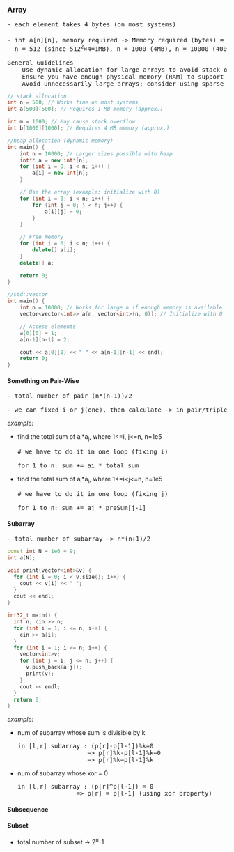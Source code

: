 ### Array

<pre>
- each element takes 4 bytes (on most systems).

- int a[n][n], memory required -> Memory required (bytes) = n<sup>2</sup>×4
  n = 512 (since 512<sup>2</sup>×4=1MB), n = 1000 (4MB), n = 10000 (400MB)

General Guidelines
  - Use dynamic allocation for large arrays to avoid stack overflow.
  - Ensure you have enough physical memory (RAM) to support the desired size.
  - Avoid unnecessarily large arrays; consider using sparse matrix representations if the array contains many zeros.
</pre>

```cpp
// stack allocation
int n = 500; // Works fine on most systems
int a[500][500]; // Requires 1 MB memory (approx.)

int m = 1000; // May cause stack overflow
int b[1000][1000]; // Requires 4 MB memory (approx.)
```

```cpp
//heap allocation (dynamic memory)
int main() {
    int n = 10000; // Larger sizes possible with heap
    int** a = new int*[n];
    for (int i = 0; i < n; i++) {
        a[i] = new int[n];
    }

    // Use the array (example: initialize with 0)
    for (int i = 0; i < n; i++) {
        for (int j = 0; j < n; j++) {
            a[i][j] = 0;
        }
    }

    // Free memory
    for (int i = 0; i < n; i++) {
        delete[] a[i];
    }
    delete[] a;

    return 0;
}
```

```cpp
//std::vector
int main() {
    int n = 10000; // Works for large n if enough memory is available
    vector<vector<int>> a(n, vector<int>(n, 0)); // Initialize with 0

    // Access elements
    a[0][0] = 1;
    a[n-1][n-1] = 2;

    cout << a[0][0] << " " << a[n-1][n-1] << endl;
    return 0;
}
```

#### Something on Pair-Wise

<pre>
- total number of pair (n*(n-1))/2

- we can fixed i or j(one), then calculate -> in pair/triple type of problems
</pre>

_example:_

- find the total sum of a<sub>i</sub>\*a<sub>j</sub>, where 1<=i, j<=n, n=1e5

  <pre>
  # we have to do it in one loop (fixing i)
  
  for 1 to n: sum += ai * total_sum
  </pre>

- find the total sum of a<sub>i</sub>\*a<sub>j</sub>, where 1<=i<j<=n, n=1e5

  <pre>
  # we have to do it in one loop (fixing j)
  
  for 1 to n: sum += aj * preSum[j-1]
  </pre>

#### Subarray

<pre>
- total number of subarray -> n*(n+1)/2
</pre>

```cpp
const int N = 1e6 + 9;
int a[N];

void print(vector<int>&v) {
  for (int i = 0; i < v.size(); i++) {
    cout << v[i] << " ";
  }
  cout << endl;
}

int32_t main() {
  int n; cin >> n;
  for (int i = 1; i <= n; i++) {
    cin >> a[i];
  }
  for (int i = 1; i <= n; i++) {
    vector<int>v;
    for (int j = i; j <= n; j++) {
      v.push_back(a[j]);
      print(v);
    }
    cout << endl;
  }
  return 0;
}
```

_example:_

- num of subarray whose sum is divisible by k

  <pre>
  in [l,r] subarray : (p[r]-p[l-1])%k=0
                     => p[r]%k-p[l-1]%k=0
                     => p[r]%k=p[l-1]%k
  </pre>

- num of subarray whose xor = 0

  <pre>
  in [l,r] subarray : (p[r]^p[l-1]) = 0
                  => p[r] = p[l-1] (using xor property)                  
  </pre>

#### Subsequence

#### Subset

- total number of subset -> 2<sup>n</sup>-1
